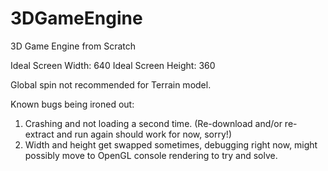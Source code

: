 # 3DGameEngine
3D Game Engine from Scratch

Ideal Screen Width: 640
Ideal Screen Height: 360

Global spin not recommended for Terrain model.

Known bugs being ironed out:

1. Crashing and not loading a second time. (Re-download and/or re-extract and run again should work for now, sorry!)
2. Width and height get swapped sometimes, debugging right now, might possibly move to OpenGL console rendering to try and solve.
